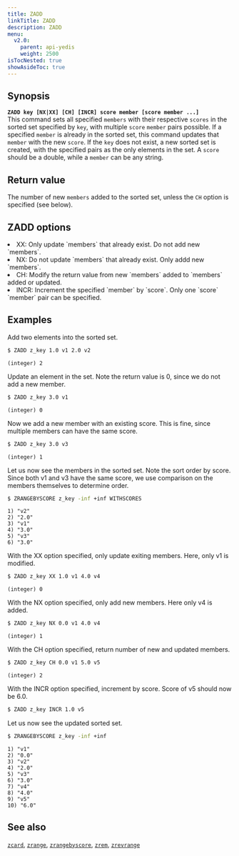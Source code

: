 ```yaml
---
title: ZADD
linkTitle: ZADD
description: ZADD
menu:
  v2.0:
    parent: api-yedis
    weight: 2500
isTocNested: true
showAsideToc: true
---
```


## Synopsis

<b>`ZADD key [NX|XX] [CH] [INCR] score member [score member ...]`</b><br>
This command sets all specified `members` with their respective `scores` in the sorted set
specified by `key`, with multiple `score` `member` pairs possible. If a specified `member` is already in
the sorted set, this command updates that `member` with the new `score`. If the `key` does not exist, a new sorted set
is created, with the specified pairs as the only elements in the set. A `score` should be a double,
while a `member` can be any string.

## Return value

The number of new `members` added to the sorted set, unless the `CH` option is specified (see below).

## ZADD options

<li> XX: Only update `members` that already exist. Do not add new `members`.</li>
<li> NX: Do not update `members` that already exist. Only addd new `members`.</li>
<li> CH: Modify the return value from new `members` added to `members` added or updated.</li>
<li> INCR: Increment the specified `member` by `score`. Only one `score` `member` pair can be specified.</li>

## Examples

Add two elements into the sorted set.

```sh
$ ZADD z_key 1.0 v1 2.0 v2
```

```
(integer) 2
```

Update an element in the set. Note the return value is 0, since we do not add a new member.

```sh
$ ZADD z_key 3.0 v1
```

```
(integer) 0
```

Now we add a new member with an existing score. This is fine, since multiple members can have the same score.

```sh
$ ZADD z_key 3.0 v3
```

```
(integer) 1
```

Let us now see the members in the sorted set. Note the sort order by score. Since both v1 and v3 have the same score, we use comparison on the members themselves to determine order.

```sh
$ ZRANGEBYSCORE z_key -inf +inf WITHSCORES
```

```
1) "v2"
2) "2.0"
3) "v1"
4) "3.0"
5) "v3"
6) "3.0"
```

With the XX option specified, only update exiting members. Here, only v1 is modified.

```sh
$ ZADD z_key XX 1.0 v1 4.0 v4
```

```
(integer) 0
```

With the NX option specified, only add new members. Here only v4 is added.

```sh
$ ZADD z_key NX 0.0 v1 4.0 v4
```

```
(integer) 1
```

With the CH option specified, return number of new and updated members.

```sh
$ ZADD z_key CH 0.0 v1 5.0 v5
```

```
(integer) 2
```

With the INCR option specified, increment by score. Score of v5 should now be 6.0.

```sh
$ ZADD z_key INCR 1.0 v5
```


Let us now see the updated sorted set.

```sh
$ ZRANGEBYSCORE z_key -inf +inf
```

```
1) "v1"
2) "0.0"
3) "v2"
4) "2.0"
5) "v3"
6) "3.0"
7) "v4"
8) "4.0"
9) "v5"
10) "6.0"
```

## See also

[`zcard`](../zcard/), [`zrange`](../zrange/), [`zrangebyscore`](../zrangebyscore/), [`zrem`](../zrem/), [`zrevrange`](../zrevrange)
